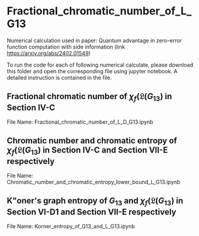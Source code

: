 # Fractional_chromatic_number_of_L_G13

Numerical calculation used in paper: Quantum advantage in zero-error function computation with side information (link https://arxiv.org/abs/2402.01549)

To run the code for each of following numerical calculate, please download this folder and open the corresponding file using jupyter notebook.
A detailed instruction is contained in the file.

## Fractional chromatic number of $\chi_f(\mathfrak{L}(G_{13})$ in Section IV-C

File Name: Fractional_chromatic_number_of_L_D_G13.ipynb 

## Chromatic number and chromatic entropy of $\chi_f(\mathfrak{L}(G_{13})$ in Section IV-C and Section VII-E respectively

File Name: Chromatic_number_and_chromatic_entropy_lower_bound_L_G13.ipynb

## K\"oner's graph entropy of $G_{13}$ and $\chi_f(\mathfrak{L}(G_{13})$ in Section VI-D1 and Section VII-E respectively

File Name: Korner_entropy_of_G13_and_L_G13.ipynb
